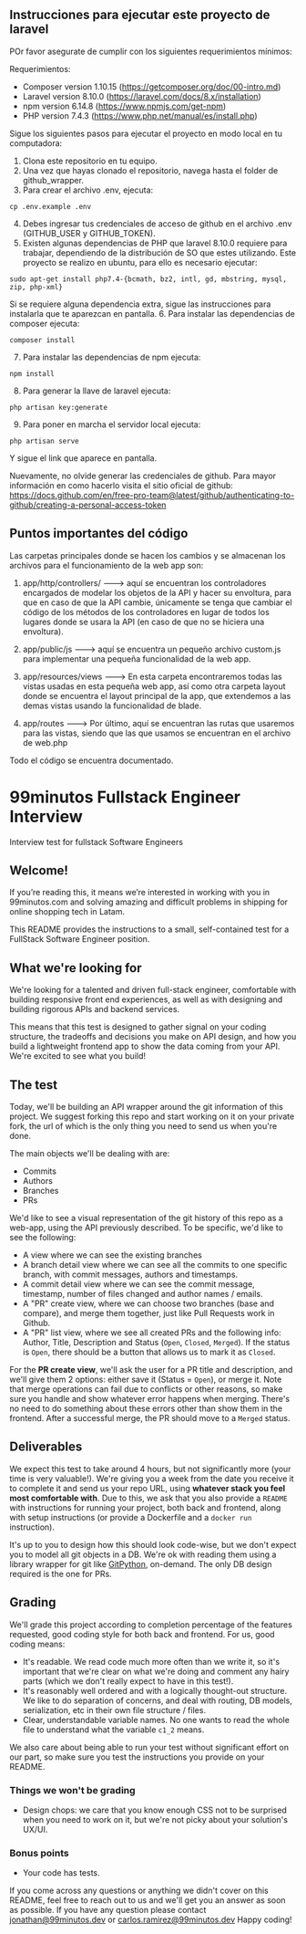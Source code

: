 ## Instrucciones para ejecutar este proyecto de laravel

POr favor asegurate de cumplir con los siguientes requerimientos mínimos:

Requerimientos:
- Composer version 1.10.15 (https://getcomposer.org/doc/00-intro.md)
- Laravel version 8.10.0 (https://laravel.com/docs/8.x/installation)
- npm version 6.14.8 (https://www.npmjs.com/get-npm)
- PHP version 7.4.3 (https://www.php.net/manual/es/install.php)

Sigue los siguientes pasos para ejecutar el proyecto en modo local en tu computadora:

1. Clona este repositorio en tu equipo.
2. Una vez que hayas clonado el repositorio, navega hasta el folder de github_wrapper.
3. Para crear el archivo .env, ejecuta:
```
cp .env.example .env
```
4. Debes ingresar tus credenciales de acceso de github en el archivo .env (GITHUB_USER y GITHUB_TOKEN).
5. Existen algunas dependencias de PHP que laravel 8.10.0 requiere para trabajar, dependiendo de la distribución de
   SO que estes utilizando. Este proyecto se realizo en ubuntu, para ello es necesario ejecutar:
```
sudo apt-get install php7.4-{bcmath, bz2, intl, gd, mbstring, mysql, zip, php-xml}
```
   Si se requiere alguna dependencia extra, sigue las instrucciones para instalarla que te aparezcan en pantalla.
6. Para instalar las dependencias de composer ejecuta:
```
composer install
```
7. Para instalar las dependencias de npm ejecuta:
```
npm install
```
8. Para generar la llave de laravel ejecuta:
```
php artisan key:generate
```
9. Para poner en marcha el servidor local ejecuta:
```
php artisan serve
```
Y sigue el link que aparece en pantalla.

Nuevamente, no olvide generar las credenciales de github. Para mayor información en como hacerlo visita el sitio oficial
de github: https://docs.github.com/en/free-pro-team@latest/github/authenticating-to-github/creating-a-personal-access-token

## Puntos importantes del código
Las carpetas principales donde se hacen los cambios y se almacenan los archivos para el funcionamiento de la web app son:

1. app/http/controllers/ ---> aquí se encuentran los controladores encargados de modelar los objetos de la API y hacer su envoltura,
   para que en caso de que la API cambie, únicamente se tenga que cambiar el código de los métodos de los controladores en lugar
   de todos los lugares donde se usara la API (en caso de que no se hiciera una envoltura).
  
2. app/public/js ---> aquí se encuentra un pequeño archivo custom.js para implementar una pequeña funcionalidad de la web app.

3. app/resources/views ---> En esta carpeta encontraremos todas las vistas usadas en esta pequeña web app, así como otra carpeta layout
   donde se encuentra el layout principal de la app, que extendemos a las demas vistas usando la funcionalidad de blade.
   
4. app/routes ---> Por último, aquí se encuentran las rutas que usaremos para las vistas, siendo que las que usamos se encuentran en
   el archivo de web.php
   
Todo el código se encuentra documentado.


# 99minutos Fullstack Engineer Interview
Interview test for fullstack Software Engineers

## Welcome!
If you’re reading this, it means we’re interested in working with you in 99minutos.com and solving amazing and difficult problems in shipping for online shopping tech in Latam.

This README provides the instructions to a small, self-contained test for a FullStack Software Engineer position.

## What we're looking for
We're looking for a talented and driven full-stack engineer, comfortable with building responsive front end experiences, as well as with designing and building rigorous APIs and backend services. 

This means that this test is designed to gather signal on your coding structure, the tradeoffs and decisions you make on API design, and how you build a lightweight frontend app to show the data coming from your API. We're excited to see what you build!

## The test
Today, we'll be building an API wrapper around the git information of this project. We suggest forking this repo and start working on it on your private fork, the url of which is the only thing you need to send us when you're done.

The main objects we'll be dealing with are:
- Commits
- Authors
- Branches
- PRs

We'd like to see a visual representation of the git history of this repo as a web-app, using the API previously described. To be specific, we'd like to see the following:
- A view where we can see the existing branches
- A branch detail view where we can see all the commits to one specific branch, with commit messages, authors and timestamps.
- A commit detail view where we can see the commit message, timestamp, number of files changed and author names / emails.
- A "PR" create view, where we can choose two branches (base and compare), and merge them together, just like Pull Requests work in Github. 
- A "PR" list view, where we see all created PRs and the following info: Author, Title, Description and Status (`Open`, `Closed`, `Merged`). If the status is `Open`, there should be a button that allows us to mark it as `Closed`.

For the **PR create view**, we'll ask the user for a PR title and description, and we'll give them 2 options: either save it (Status = `Open`), or merge it. Note that merge operations can fail due to conflicts or other reasons, so make sure you handle and show whatever error happens when merging. There's no need to do something about these errors other than show them in the frontend. After a successful merge, the PR should move to a `Merged` status.

## Deliverables
We expect this test to take around 4 hours, but not significantly more (your time is very valuable!). We're giving you a week from the date you receive it to complete it and send us your repo URL, using **whatever stack you feel most comfortable with**. Due to this, we ask that you also provide a `README` with instructions for running your project, both back and frontend, along with setup instructions (or provide a Dockerfile and a `docker run` instruction).

It's up to you to design how this should look code-wise, but we don't expect you to model all git objects in a DB. We're ok with reading them using a library wrapper for git like [GitPython](https://gitpython.readthedocs.io/en/stable/), on-demand. The only DB design required is the one for PRs.

## Grading
We'll grade this project according to completion percentage of the features requested, good coding style for both back and frontend. For us, good coding means:
- It's readable. We read code much more often than we write it, so it's important that we're clear on what we're doing and comment any hairy parts (which we don't really expect to have in this test!).
- It's reasonably well ordered and with a logically thought-out structure. We like to do separation of concerns, and deal with routing, DB models, serialization, etc in their own file structure / files. 
- Clear, understandable variable names. No one wants to read the whole file to understand what the variable `c1_2` means.

We also care about being able to run your test without significant effort on our part, so make sure you test the instructions you provide on your README.

### Things we won't be grading
- Design chops: we care that you know enough CSS not to be surprised when you need to work on it, but we're not picky about your solution's UX/UI.

### Bonus points
- Your code has tests.

If you come across any questions or anything we didn't cover on this README, feel free to reach out to us and we'll get you an answer as soon as possible.
If you have any question please contact jonathan@99minutos.dev or carlos.ramirez@99minutos.dev
Happy coding!
